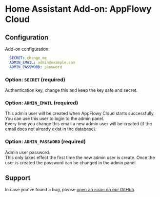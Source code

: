 # Home Assistant Add-on: AppFlowy Cloud

## Configuration

Add-on configuration:

```yaml
  SECRET: change_me
  ADMIN_EMAIL: admin@example.com
  ADMIN_PASSWORD: password
```

### Option: `SECRET` (required)

Authentication key, change this and keep the key safe and secret.

### Option: `ADMIN_EMAIL` (required)

This admin user will be created when AppFlowy Cloud starts successfully.  
You can use this user to login to the admin panel.  
Every time you change this email a new admin user will be created (if the email does not already exist in the database).

### Option: `ADMIN_PASSWORD` (required)

Admin user password.  
This only takes effect the first time the new admin user is create. Once the user is created the password can be changed in the admin panel.

## Support

In case you've found a bug, please [open an issue on our GitHub][issue].

[issue]: https://github.com/SilvioMessi/hassio-addons/issues
